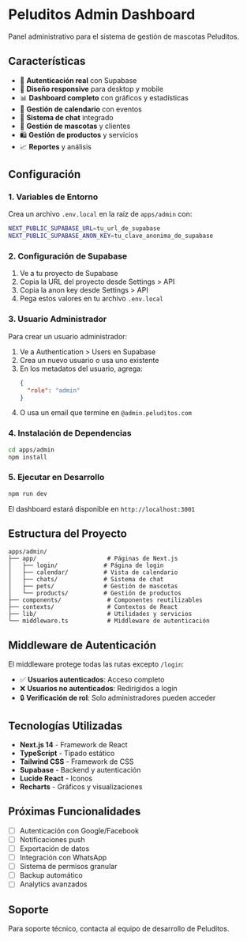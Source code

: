 # Peluditos Admin Dashboard

Panel administrativo para el sistema de gestión de mascotas Peluditos.

## Características

- 🔐 **Autenticación real** con Supabase
- 📱 **Diseño responsive** para desktop y mobile
- 📊 **Dashboard completo** con gráficos y estadísticas
- 📅 **Gestión de calendario** con eventos
- 💬 **Sistema de chat** integrado
- 🐾 **Gestión de mascotas** y clientes
- 🛍️ **Gestión de productos** y servicios
- 📈 **Reportes** y análisis

## Configuración

### 1. Variables de Entorno

Crea un archivo `.env.local` en la raíz de `apps/admin` con:

```bash
NEXT_PUBLIC_SUPABASE_URL=tu_url_de_supabase
NEXT_PUBLIC_SUPABASE_ANON_KEY=tu_clave_anonima_de_supabase
```

### 2. Configuración de Supabase

1. Ve a tu proyecto de Supabase
2. Copia la URL del proyecto desde Settings > API
3. Copia la anon key desde Settings > API
4. Pega estos valores en tu archivo `.env.local`

### 3. Usuario Administrador

Para crear un usuario administrador:

1. Ve a Authentication > Users en Supabase
2. Crea un nuevo usuario o usa uno existente
3. En los metadatos del usuario, agrega:
   ```json
   {
     "role": "admin"
   }
   ```
4. O usa un email que termine en `@admin.peluditos.com`

### 4. Instalación de Dependencias

```bash
cd apps/admin
npm install
```

### 5. Ejecutar en Desarrollo

```bash
npm run dev
```

El dashboard estará disponible en `http://localhost:3001`

## Estructura del Proyecto

```
apps/admin/
├── app/                    # Páginas de Next.js
│   ├── login/             # Página de login
│   ├── calendar/          # Vista de calendario
│   ├── chats/             # Sistema de chat
│   ├── pets/              # Gestión de mascotas
│   └── products/          # Gestión de productos
├── components/             # Componentes reutilizables
├── contexts/               # Contextos de React
├── lib/                    # Utilidades y servicios
└── middleware.ts           # Middleware de autenticación
```

## Middleware de Autenticación

El middleware protege todas las rutas excepto `/login`:

- ✅ **Usuarios autenticados**: Acceso completo
- ❌ **Usuarios no autenticados**: Redirigidos a login
- 🔒 **Verificación de rol**: Solo administradores pueden acceder

## Tecnologías Utilizadas

- **Next.js 14** - Framework de React
- **TypeScript** - Tipado estático
- **Tailwind CSS** - Framework de CSS
- **Supabase** - Backend y autenticación
- **Lucide React** - Iconos
- **Recharts** - Gráficos y visualizaciones

## Próximas Funcionalidades

- [ ] Autenticación con Google/Facebook
- [ ] Notificaciones push
- [ ] Exportación de datos
- [ ] Integración con WhatsApp
- [ ] Sistema de permisos granular
- [ ] Backup automático
- [ ] Analytics avanzados

## Soporte

Para soporte técnico, contacta al equipo de desarrollo de Peluditos.
